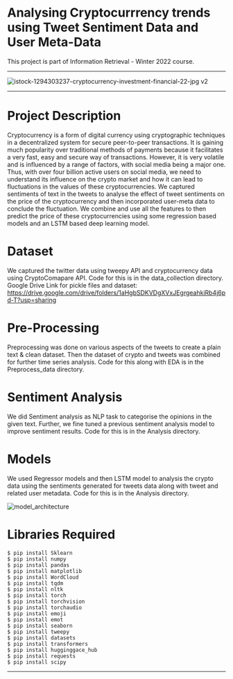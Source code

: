 # Analysing Cryptocurrrency trends using Tweet Sentiment Data and User Meta-Data

This project is part of Information Retrieval - Winter 2022 course.

<hr/>

![istock-1294303237-cryptocurrency-investment-financial-22-jpg v2](https://user-images.githubusercontent.com/55681990/165565778-bee0df44-e02c-41eb-a51c-7336284a8760.jpg)

<hr/>

# Project Description

Cryptocurrency is a form of digital currency using cryptographic techniques in a decentralized system for secure peer-to-peer transactions. It is gaining much popularity over traditional methods of payments because it facilitates a very fast, easy and secure way of transactions. However, it is very volatile and is influenced by a range of factors, with social media being a major one. Thus, with over four billion active users on social media, we need to understand its influence on the crypto market and how it can lead to fluctuations in the values of these cryptocurrencies. We captured sentiments of text in the tweets to analyse the effect of tweet sentiments on the price of the cryptocurrency and then incorporated user-meta data to conclude the fluctuation. We combine and use all the features to then predict the price of these cryptocurrencies using some regression based models and an LSTM based deep learning model.

# Dataset

We captured the twitter data using tweepy API and cryptocurrency data using CryptoComapare API. Code for this is in the data_collection directory.
Google Drive Link for pickle files and dataset: https://drive.google.com/drive/folders/1aHgbSDKVDgXVxJEgrgeahkiRb4j6pd-T?usp=sharing

# Pre-Processing

Preprocessing was done on various aspects of the tweets to create a plain text & clean dataset. Then the dataset of crypto and tweets was combined for further time series analysis. Code for this along with EDA is in the Preprocess_data directory.

# Sentiment Analysis
We did Sentiment analysis as NLP task to categorise the opinions in the given text. Further, we fine tuned a previous sentiment analysis model to improve sentiment results. Code for this is in the Analysis directory.

# Models
We used Regressor models and then LSTM model to analysis the crypto data using the sentiments generated for tweets data along with tweet and related user metadata. Code for this is in the Analysis directory.

![model_architecture](https://user-images.githubusercontent.com/64920972/165535784-7760b9af-3014-4b3c-9146-2ea0cd6b8b97.jpeg)


# Libraries Required

```
$ pip install Sklearn
$ pip install numpy
$ pip install pandas
$ pip install matplotlib
$ pip install WordCloud
$ pip install tqdm
$ pip install nltk
$ pip install torch
$ pip install torchvision
$ pip install torchaudio
$ pip install emoji
$ pip install emot 
$ pip install seaborn
$ pip install tweepy
$ pip install datasets
$ pip install transformers
$ pip install hugginggace_hub
$ pip install requests
$ pip install scipy
```
<hr/>
